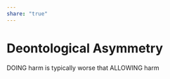 ```yaml
---  
share: "true"  
---  
```

# Deontological Asymmetry  
  
  
DOING harm is typically worse that ALLOWING harm